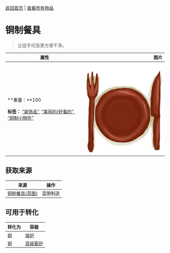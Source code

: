 [返回首页](index.md)   |  [查看所有物品](object.md)
# 铜制餐具  
> 比徒手吃饭更方便干净。  
  
  属性  |   图片   
 ----  |  ----:   
 **重量：**100<br><br>**标签：**	[“装饰品”](tag_Decoration.md), [“美丽的/好看的”](tag_Pretty.md), [“铜制小物件”](tag_CopperSmall.md)  |  ![](Sprite/EatingUtensilsCopper.png)   
  
## 获取来源  
来源  |  操作  
----  |  ----  
[铜制餐具(蓝图)](Bp_EatingUtensilsCopper.md)  |  蓝图制造  
## 可用于转化  
转化为  |  容器  
----  |  ----  
[铜](Copper.md)  |  [熔炉](Forge.md)  
[铜](Copper.md)  |  [高级窑炉](KilnAdvanced.md)  
